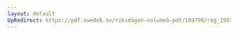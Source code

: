 ```yaml
---
layout: default
UpRedirect: https://pdf.swedeb.se/riksdagen-volumeG-pdf/199798/reg_199798/reg_199798_0354.pdf
---
```

